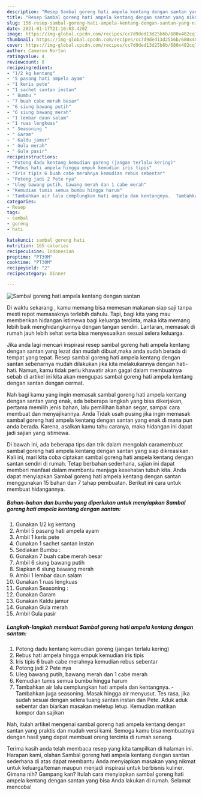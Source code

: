 ```yaml
---
description: "Resep Sambal goreng hati ampela kentang dengan santan yang nikmat Untuk Jualan"
title: "Resep Sambal goreng hati ampela kentang dengan santan yang nikmat Untuk Jualan"
slug: 156-resep-sambal-goreng-hati-ampela-kentang-dengan-santan-yang-nikmat-untuk-jualan
date: 2021-01-17T21:10:03.420Z
image: https://img-global.cpcdn.com/recipes/cc7d9ded13d25b6b/680x482cq70/sambal-goreng-hati-ampela-kentang-dengan-santan-foto-resep-utama.jpg
thumbnail: https://img-global.cpcdn.com/recipes/cc7d9ded13d25b6b/680x482cq70/sambal-goreng-hati-ampela-kentang-dengan-santan-foto-resep-utama.jpg
cover: https://img-global.cpcdn.com/recipes/cc7d9ded13d25b6b/680x482cq70/sambal-goreng-hati-ampela-kentang-dengan-santan-foto-resep-utama.jpg
author: Cameron Norton
ratingvalue: 4
reviewcount: 8
recipeingredient:
- "1/2 kg kentang"
- "5 pasang hati ampela ayam"
- "1 keris pete"
- "1 sachet santan instan"
- " Bumbu "
- "7 buah cabe merah besar"
- "6 siung bawang putih"
- "6 siung bawang merah"
- "1 lembar daun salam"
- "1 ruas lengkuas"
- " Seasoning "
- " Garam"
- " Kaldu jamur"
- " Gula merah"
- " Gula pasir"
recipeinstructions:
- "Potong dadu kentang kemudian goreng (jangan terlalu kering)"
- "Rebus hati ampela hingga empuk kemudian iris tipis"
- "Iris tipis 6 buah cabe merahnya kemudian rebus sebentar"
- "Potong jadi 2 Pete nya"
- "Uleg bawang putih, bawang merah dan 1 cabe merah"
- "Kemudian tumis semua bumbu hingga harum"
- "Tambahkan air lalu cemplungkan hati ampela dan kentangnya.  Tambahkan juga seasoning. Masak hingga air menyusut. Tes rasa, jika sudah sesuai dengan selera tuang santan instan dan Pete. Aduk aduk sebentar dan biarkan masakan meletup letup. Kemudian matikan kompor dan sajikan"
categories:
- Resep
tags:
- sambal
- goreng
- hati

katakunci: sambal goreng hati 
nutrition: 165 calories
recipecuisine: Indonesian
preptime: "PT39M"
cooktime: "PT30M"
recipeyield: "2"
recipecategory: Dinner

---
```



![Sambal goreng hati ampela kentang dengan santan](https://img-global.cpcdn.com/recipes/cc7d9ded13d25b6b/680x482cq70/sambal-goreng-hati-ampela-kentang-dengan-santan-foto-resep-utama.jpg)

Di waktu  sekarang , kamu memang bisa memesan makanan siap saji tanpa mesti repot memasaknya terlebih dahulu. Tapi, bagi kita yang mau memberikan hidangan istimewa bagi keluarga tercinta, maka kita memang lebih baik menghidangkannya dengan tangan sendiri. Lantaran, memasak di rumah jauh lebih sehat serta bisa menyesuaikan sesuai selera keluarga.

Jika anda lagi mencari inspirasi resep sambal goreng hati ampela kentang dengan santan yang lezat dan mudah dibuat,maka anda sudah berada di tempat yang tepat. Resep sambal goreng hati ampela kentang dengan santan  sebenarnya mudah dilakukan jika kita melakukannya dengan hati-hati. Namun, kamu tidak perlu khawatir akan gagal dalam membuatnya 
sebab di artikel ini kita akan mengupas sambal goreng hati ampela kentang dengan santan dengan cermat.  



Nah bagi kamu yang ingin memasak sambal goreng hati ampela kentang dengan santan yang enak, ada beberapa langkah yang bisa dikerjakan, pertama memilih jenis bahan, lalu pemilihan bahan segar, sampai cara membuat dan menyajikannya. Anda Tidak usah pusing jika ingin memasak sambal goreng hati ampela kentang dengan santan yang enak di mana pun anda berada. Karena, asalkan kamu  tahu caranya, maka hidangan ini dapat jadi sajian yang istimewa.

Di bawah ini, ada beberapa tips dan trik dalam mengolah caramembuat sambal goreng hati ampela kentang dengan santan yang siap dikreasikan. Kali ini, mari kita coba ciptakan sambal goreng hati ampela kentang dengan santan sendiri di rumah. Tetap berbahan sederhana, sajian ini dapat memberi manfaat dalam membantu menjaga kesehatan tubuh kita. Anda dapat menyiapkan Sambal goreng hati ampela kentang dengan santan menggunakan 15 bahan dan 7 tahap pembuatan. Berikut ini cara untuk membuat hidangannya.

<!--inarticleads1-->

##### Bahan-bahan dan bumbu yang diperlukan untuk menyiapkan Sambal goreng hati ampela kentang dengan santan:

1. Gunakan 1/2 kg kentang
1. Ambil 5 pasang hati ampela ayam
1. Ambil 1 keris pete
1. Gunakan 1 sachet santan instan
1. Sediakan  Bumbu :
1. Gunakan 7 buah cabe merah besar
1. Ambil 6 siung bawang putih
1. Siapkan 6 siung bawang merah
1. Ambil 1 lembar daun salam
1. Gunakan 1 ruas lengkuas
1. Gunakan  Seasoning :
1. Gunakan  Garam
1. Gunakan  Kaldu jamur
1. Gunakan  Gula merah
1. Ambil  Gula pasir




<!--inarticleads2-->

##### Langkah-langkah membuat Sambal goreng hati ampela kentang dengan santan:

1. Potong dadu kentang kemudian goreng (jangan terlalu kering)
1. Rebus hati ampela hingga empuk kemudian iris tipis
1. Iris tipis 6 buah cabe merahnya kemudian rebus sebentar
1. Potong jadi 2 Pete nya
1. Uleg bawang putih, bawang merah dan 1 cabe merah
1. Kemudian tumis semua bumbu hingga harum
1. Tambahkan air lalu cemplungkan hati ampela dan kentangnya.  - Tambahkan juga seasoning. Masak hingga air menyusut. Tes rasa, jika sudah sesuai dengan selera tuang santan instan dan Pete. Aduk aduk sebentar dan biarkan masakan meletup letup. Kemudian matikan kompor dan sajikan




Nah, itulah artikel mengenai  sambal goreng hati ampela kentang dengan santan  yang praktis dan mudah versi kami. Semoga kamu bisa membuatnya dengan hasil yang dapat membuat oreng tercinta di rumah senang. 

Terima kasih anda telah membaca resep yang kita tampilkan di halaman ini. Harapan kami, olahan  Sambal goreng hati ampela kentang dengan santan sederhana di atas dapat membantu Anda menyiapkan masakan yang nikmat untuk keluarga/teman maupun menjadi inspirasi untuk berbisnis kuliner. Gimana nih? Gampang kan? Itulah cara menyiapkan sambal goreng hati ampela kentang dengan santan yang bisa Anda lakukan di rumah. Selamat mencoba!

